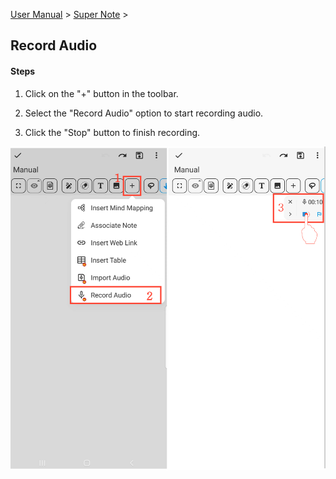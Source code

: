 [User Manual](/dragonnest/drawnote/manual/en) > [Super Note](/dragonnest/drawnote/manual/en/super_note) >

Record Audio
---
#### Steps

1. Click on the "+" button in the toolbar.

2. Select the "Record Audio" option to start recording audio.

3. Click the "Stop" button to finish recording.

![](imgs/record_audio1.png)